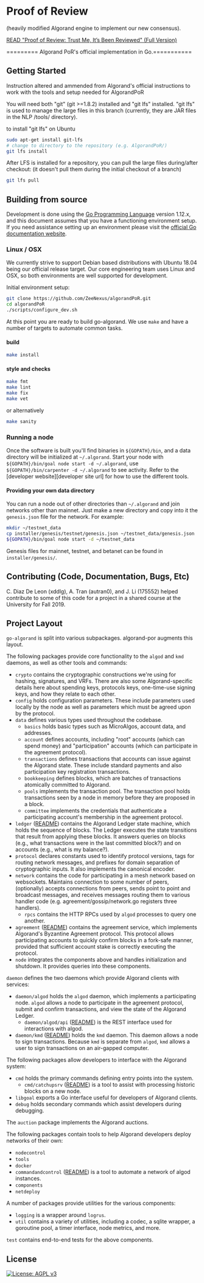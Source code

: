 
# **Proof of Review** 
(heavily modified Algorand engine to implement our new consensus). 

[READ "Proof of Review: Trust Me, It’s Been Reviewed" (Full Version)](Proof_of_Review_Paper__2023__ACM_(full)(github).pdf)

========= Algorand PoR's official implementation in Go.===========

## Getting Started ##

Instruction altered and ammended from Algorand's official instructions to work with the tools and setup needed for AlgorandPoR

You will need both "git" (git >=1.8.2) installed and "git lfs" installed. "git lfs" is used to manage the large files in this branch (currently, they are JAR files in the NLP /tools/ directory). 

to install "git lfs" on Ubuntu

```bash
sudo apt-get install git-lfs
# change to directory to the repository (e.g. AlgorandPoR/)
git lfs install
```

After LFS is installed for a repository, you can pull the large files during/after checkout: (it doesn't pull them during the initial checkout of a branch)

```bash
git lfs pull
```


## Building from source ##

Development is done using the [Go Programming Language](https://golang.org/) version 1.12.x, and this document assumes that you have a functioning environment setup. If you need assistance setting up an environment please visit the [official Go documentation website](https://golang.org/doc/).

### Linux / OSX ###

We currently strive to support Debian based distributions with Ubuntu 18.04 being our official release target. Our core engineering team uses Linux and OSX, so both environments are well supported for development.

Initial environment setup:
```bash
git clone https://github.com/ZeeNexus/algorandPoR.git
cd algorandPoR
./scripts/configure_dev.sh
```

At this point you are ready to build go-algorand. We use `make` and have a number of targets to automate common tasks.

#### build
```bash
make install
```

#### style and checks
```bash
make fmt
make lint
make fix
make vet
```
or alternatively
```bash
make sanity
```

### Running a node

Once the software is built you'll find binaries in `${GOPATH}/bin`, and a data directory will be initialized at `~/.algorand`. Start your node with `${GOPATH}/bin/goal node start -d ~/.algorand`, use `${GOPATH}/bin/carpenter -d ~/.algorand` to see activity. Refer to the [developer website][developer site url] for how to use the different tools.

#### Providing your own data directory
You can run a node out of other directories than `~/.algorand` and join networks other than mainnet. Just make a new directory and copy into it the `genesis.json` file for the network. For example:
```bash
mkdir ~/testnet_data
cp installer/genesis/testnet/genesis.json ~/testnet_data/genesis.json
${GOPATH}/bin/goal node start -d ~/testnet_data
```
Genesis files for mainnet, testnet, and betanet can be found in `installer/genesis/`.

## Contributing (Code, Documentation, Bugs, Etc) ##

C. Diaz De Leon (xddlg), A. Tran (autran0), and J. Li (175552) helped contribute to some of this code for a project in a shared course at the University for Fall 2019.


## Project Layout ##

`go-algorand` is split into various subpackages. algorand-por augments this layout.

The following packages provide core functionality to the `algod` and `kmd` daemons, as well as other tools and commands:

  - `crypto` contains the cryptographic constructions we're using for hashing, signatures, and VRFs. There are also some Algorand-specific details here about spending keys, protocols keys, one-time-use signing keys, and how they relate to each other.
  - `config` holds configuration parameters.  These include parameters used locally by the node as well as parameters which must be agreed upon by the protocol.
  - `data` defines various types used throughout the codebase.
	 - `basics` holds basic types such as MicroAlgos, account data, and addresses.
     - `account` defines accounts, including "root" accounts (which can spend money) and "participation" accounts (which can participate in the agreement protocol).
	 - `transactions` defines transactions that accounts can issue against the Algorand state.  These include standard payments and also participation key registration transactions.
	 - `bookkeeping` defines blocks, which are batches of transactions atomically committed to Algorand.
	 - `pools` implements the transaction pool.  The transaction pool holds transactions seen by a node in memory before they are proposed in a block.
	 - `committee` implements the credentials that authenticate a participating account's membership in the agreement protocol.
  - `ledger` ([README](ledger/README.md)) contains the Algorand Ledger state machine, which holds the sequence of blocks.  The Ledger executes the state transitions that result from applying these blocks.  It answers queries on blocks (e.g., what transactions were in the last committed block?) and on accounts (e.g., what is my balance?).
  - `protocol` declares constants used to identify protocol versions, tags for routing network messages, and prefixes for domain separation of cryptographic inputs.  It also implements the canonical encoder.
  - `network` contains the code for participating in a mesh network based on websockets. Maintains connection to some number of peers, (optionally) accepts connections from peers, sends point to point and broadcast messages, and receives messages routing them to various handler code (e.g. agreement/gossip/network.go registers three handlers).
     - `rpcs` contains the HTTP RPCs used by `algod` processes to query one another.
  - `agreement` ([README](agreement/README.md)) contains the agreement service, which implements Algorand's Byzantine Agreement protocol.  This protocol allows participating accounts to quickly confirm blocks in a fork-safe manner, provided that sufficient account stake is correctly executing the protocol.
  - `node` integrates the components above and handles initialization and shutdown.  It provides queries into these components.

`daemon` defines the two daemons which provide Algorand clients with services:

  - `daemon/algod` holds the `algod` daemon, which implements a participating node.  `algod` allows a node to participate in the agreement protocol, submit and confirm transactions, and view the state of the Algorand Ledger.
    - `daemon/algod/api` ([README](daemon/algod/api/README.md)) is the REST interface used for interactions with algod.
  - `daemon/kmd` ([README](daemon/kmd/README.md)) holds the `kmd` daemon.  This daemon allows a node to sign transactions.  Because `kmd` is separate from `algod`, `kmd` allows a user to sign transactions on an air-gapped computer.
  
The following packages allow developers to interface with the Algorand system:

  - `cmd` holds the primary commands defining entry points into the system.
    - `cmd/catchupsrv` ([README](cmd/catchupsrv/README.md)) is a tool to assist with processing historic blocks on a new node.
  - `libgoal` exports a Go interface useful for developers of Algorand clients.
  - `debug` holds secondary commands which assist developers during debugging.
  
The `auction` package implements the Algorand auctions.

The following packages contain tools to help Algorand developers deploy networks of their own:

  - `nodecontrol`
  - `tools`
  - `docker`
  - `commandandcontrol` ([README](commandandcontrol/README.md)) is a tool to automate a network of algod instances.
  - `components`
  - `netdeploy`
  
A number of packages provide utilities for the various components:

  - `logging` is a wrapper around `logrus`.
  - `util` contains a variety of utilities, including a codec, a sqlite wrapper, a goroutine pool, a timer interface, node metrics, and more.
  
`test` contains end-to-end tests for the above components.


## License
[![License: AGPL v3](https://img.shields.io/badge/License-AGPL%20v3-blue.svg)](COPYING)

